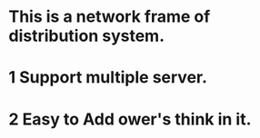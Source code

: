 # This is a network frame of distribution system.
# 1 Support multiple server.
# 2 Easy to Add ower's think in it.
